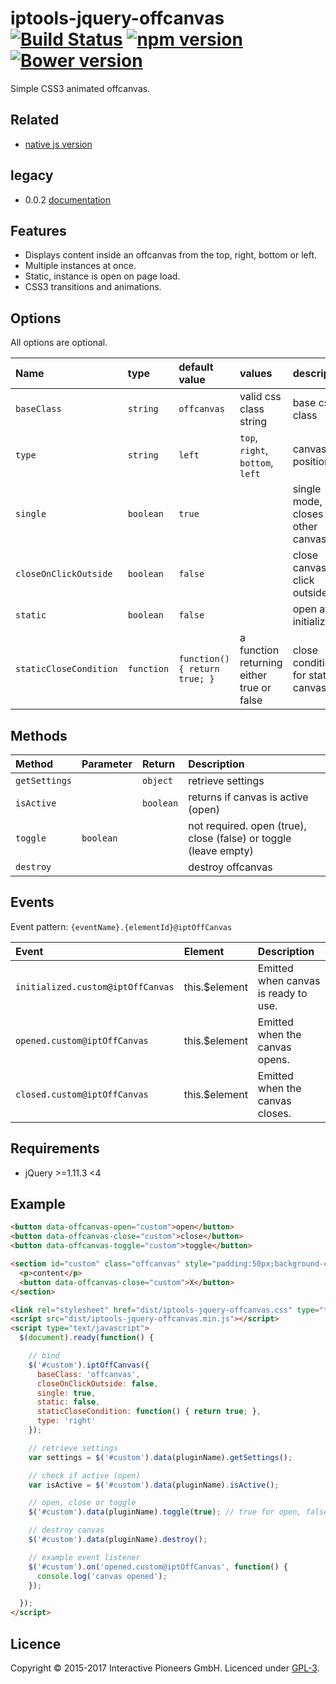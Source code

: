 # iptools-jquery-offcanvas [![Build Status](https://api.travis-ci.org/interactive-pioneers/iptools-jquery-offcanvas.svg)](https://travis-ci.org/interactive-pioneers/iptools-jquery-offcanvas) [![npm version](https://badge.fury.io/js/iptools-jquery-offcanvas.svg)](https://badge.fury.io/js/iptools-jquery-offcanvas) [![Bower version](https://badge.fury.io/bo/iptools-jquery-offcanvas.svg)](http://badge.fury.io/bo/iptools-jquery-offcanvas)

Simple CSS3 animated offcanvas.

## Related

- [native js version](https://github.com/interactive-pioneers/iptools-offcanvas)

## legacy

- 0.0.2 [documentation](https://github.com/interactive-pioneers/iptools-jquery-offcanvas/blob/master/doc/0.0.2/README.md)

## Features

- Displays content inside an offcanvas from the top, right, bottom or left.
- Multiple instances at once.
- Static, instance is open on page load.
- CSS3 transitions and animations.

## Options

All options are optional.

Name                   | type       | default value                 | values                                     | description
:----------------------|:-----------|:------------------------------|:-------------------------------------------|:-----------------------------------
`baseClass`            | `string`   | `offcanvas`                   | valid css class string                     | base css class
`type`                 | `string`   | `left`                        | `top`, `right`, `bottom`, `left`           | canvas position
`single`               | `boolean`  | `true`                        |                                            | single mode, closes all other canvases
`closeOnClickOutside`  | `boolean`  | `false`                       |                                            | close canvas on click outside
`static`               | `boolean`  | `false`                       |                                            | open after initialization
`staticCloseCondition` | `function` | `function() { return true; }` | a function returning either true or false  | close condition for static canvas

## Methods

Method        | Parameter | Return    | Description
:-------------|:----------|:----------|:-----------
`getSettings` |           | `object`  | retrieve settings
`isActive`    |           | `boolean` | returns if canvas is active (open)
`toggle`      | `boolean` |           | not required. open (true), close (false) or toggle (leave empty)
`destroy`     |           |           | destroy offcanvas

## Events

Event pattern: `{eventName}.{elementId}@iptOffCanvas`

Event                             | Element        | Description
:---------------------------------|:---------------|:-----------
`initialized.custom@iptOffCanvas` | this.$element  | Emitted when canvas is ready to use.
`opened.custom@iptOffCanvas`      | this.$element  | Emitted when the canvas opens.
`closed.custom@iptOffCanvas`      | this.$element  | Emitted when the canvas closes.

## Requirements

- jQuery >=1.11.3 <4

## Example

```html
<button data-offcanvas-open="custom">open</button>
<button data-offcanvas-close="custom">close</button>
<button data-offcanvas-toggle="custom">toggle</button>

<section id="custom" class="offcanvas" style="padding:50px;background-color:rgba(0,0,0,0.5);">
  <p>content</p>
  <button data-offcanvas-close="custom">X</button>
</section>

<link rel="stylesheet" href="dist/iptools-jquery-offcanvas.css" type="text/css">
<script src="dist/iptools-jquery-offcanvas.min.js"></script>
<script type="text/javascript">
  $(document).ready(function() {

    // bind
    $('#custom').iptOffCanvas({
      baseClass: 'offcanvas',
      closeOnClickOutside: false,
      single: true,
      static: false,
      staticCloseCondition: function() { return true; },
      type: 'right'
    });

    // retrieve settings
    var settings = $('#custom').data(pluginName).getSettings();

    // check if active (open)
    var isActive = $('#custom').data(pluginName).isActive();

    // open, close or toggle
    $('#custom').data(pluginName).toggle(true); // true for open, false to close, leave empty to toggle

    // destroy canvas
    $('#custom').data(pluginName).destroy();

    // example event listener
    $('#custom').on('opened.custom@iptOffCanvas', function() {
      console.log('canvas opened');
    });

  });
</script>
```

## Licence

Copyright © 2015-2017 Interactive Pioneers GmbH. Licenced under [GPL-3](LICENSE).
